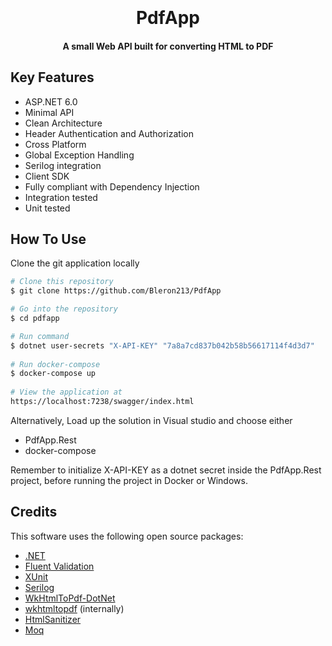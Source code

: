 
<h1 align="center">
  <br>
  <br>
    PdfApp
  <br>
</h1>

<h4 align="center"> A small Web API built for converting HTML to PDF</h4>

<p align="center">

## Key Features

* ASP.NET 6.0 
* Minimal API
* Clean Architecture
* Header Authentication and Authorization
* Cross Platform
* Global Exception Handling
* Serilog integration
* Client SDK 
* Fully compliant with Dependency Injection
* Integration tested
* Unit tested

## How To Use

Clone the git application locally

```bash
# Clone this repository
$ git clone https://github.com/Bleron213/PdfApp

# Go into the repository
$ cd pdfapp

# Run command
$ dotnet user-secrets "X-API-KEY" "7a8a7cd837b042b58b56617114f4d3d7"
  
# Run docker-compose
$ docker-compose up
  
# View the application at
https://localhost:7238/swagger/index.html
```
Alternatively, Load up the solution in Visual studio and choose either
  - PdfApp.Rest
  - docker-compose
  
Remember to initialize X-API-KEY as a dotnet secret inside the PdfApp.Rest project, before running the project in Docker or Windows.

## Credits

This software uses the following open source packages:

- [.NET](https://github.com/dotnet)
- [Fluent Validation](https://github.com/FluentValidation/FluentValidation)
- [XUnit](https://github.com/xunit/xunit)
- [Serilog](https://github.com/serilog/serilog)
- [WkHtmlToPdf-DotNet](https://github.com/HakanL/WkHtmlToPdf-DotNet)
- [wkhtmltopdf](https://wkhtmltopdf.org/) (internally)
- [HtmlSanitizer](https://github.com/mganss/HtmlSanitizer)
- [Moq](https://github.com/moq/moq)
